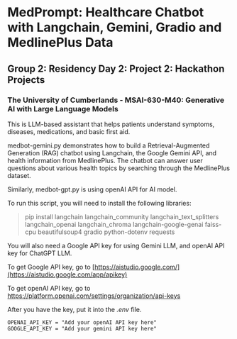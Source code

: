 # MedPrompt: Healthcare Chatbot with Langchain, Gemini, Gradio and MedlinePlus Data

## Group 2: Residency Day 2: Project 2: Hackathon Projects
### The University of Cumberlands - MSAI-630-M40: Generative AI with Large Language Models

This is LLM-based assistant that helps patients understand symptoms, diseases, medications, and basic first aid.

medbot-gemini.py demonstrates how to build a Retrieval-Augmented Generation (RAG) chatbot using Langchain, the Google Gemini API, and health information from MedlinePlus. The chatbot can answer user questions about various health topics by searching through the MedlinePlus dataset.

Similarly, medbot-gpt.py is using openAI API for AI model.

To run this script, you will need to install the following libraries:

> pip install langchain langchain_community langchain_text_splitters langchain_openai langchain_chroma langchain-google-genai faiss-cpu beautifulsoup4 gradio python-dotenv requests

You will also need a Google API key for using Gemini LLM, and openAI API key for ChatGPT LLM.

To get Google API key, go to [https://aistudio.google.com/](https://aistudio.google.com/app/apikey)

To get openAI API key, go to https://platform.openai.com/settings/organization/api-keys

After you have the key, put it into the *.env* file.
```
OPENAI_API_KEY = "Add your openAI API key here"
GOOGLE_API_KEY = "Add your gemini API key here"
```
